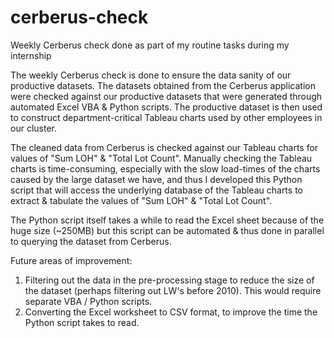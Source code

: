 # cerberus-check
Weekly Cerberus check done as part of my routine tasks during my internship

The weekly Cerberus check is done to ensure the data sanity of our productive datasets. The datasets obtained from the Cerberus application were checked against our productive datasets that were generated through automated Excel VBA & Python scripts. The productive dataset is then used to construct department-critical Tableau charts used by other employees in our cluster.

The cleaned data from Cerberus is checked against our Tableau charts for values of "Sum LOH" & "Total Lot Count". Manually checking the Tableau charts is time-consuming, especially with the slow load-times of the charts caused by the large dataset we have, and thus I developed this Python script that will access the underlying database of the Tableau charts to extract & tabulate the values of "Sum LOH" & "Total Lot Count".

The Python script itself takes a while to read the Excel sheet because of the huge size (~250MB) but this script can be automated & thus done in parallel to querying the dataset from Cerberus.


Future areas of improvement:
1. Filtering out the data in the pre-processing stage to reduce the size of the dataset (perhaps filtering out LW's before 2010). This would require separate VBA / Python scripts.
2. Converting the Excel worksheet to CSV format, to improve the time the Python script takes to read.
